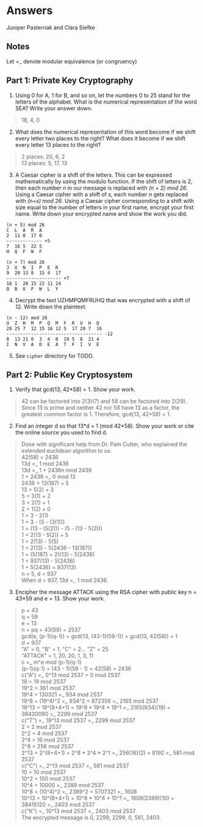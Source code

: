 # Answers

Juniper Pasternak and Clara Siefke

## Notes

Let =\_ denote modular equivalence (or congruency)

## Part 1: Private Key Cryptography

1. Using 0 for A, 1 for B, and so on, let the numbers 0 to 25 stand for the letters of the alphabet. What is the numerical representation of the word SEA? Write your answer down.

> 18, 4, 0

2. What does the numerical representation of this word become if we shift every letter two places to the right? What does it become if we shift every letter 13 places to the right?

> 2 places: 20, 6, 2  
> 13 places: 5, 17, 13  

3. A Caesar cipher is a shift of the letters. This can be expressed mathematically by using the modulo function. If the shift of letters is 2, then each number _n_ in our message is replaced with _(n + 2) mod 26_. Using a Caesar cipher with a shift of _s_, each number _n_ gets replaced with _(n+s) mod 26_. Using a Caesar cipher corresponding to a shift with size equal to the number of letters in your first name, encrypt your first name. Write down your encrypted name and show the work you did.

```text
(n + 5) mod 26
C  L  A  R  A
2  11 0  17 0
------------- +5
7  16 5  22 5
H  Q  F  W  F

(n + 7) mod 26
J  U  N  I  P  E  R
9  20 13 8  15 4  17
-------------------- +7
16 1  20 15 22 11 24
Q  B  U  P  W  L  Y
```

4. Decrypt the text UZHMPQMFRUHQ that was encrypted with a shift of 12. Write down the plaintext.

```text
(n - 12) mod 26
U  Z  H  M  P  Q  M  F  R  U  H  Q
20 25 7  12 15 16 12 5  17 20 7  16
----------------------------------- -12
8  13 21 0  3  4  0  19 5  8  21 4
I  N  V  A  D  E  A  T  F  I  V  E
```

5. See `cipher` directory for TODO.

## Part 2: Public Key Cryptosystem

1. Verify that gcd(13, 42\*58) = 1. Show your work.

> 42 can be factored into 2(3)(7) and 58 can be factored into 2(29). Since 13 is prime and neither 42 nor 58 have 13 as a factor, the greatest common factor is 1. Therefore, gcd(13, 42\*58) = 1.

2. Find an integer d so that 13\*d = 1 (mod 42\*58). Show your work or cite the online source you used to find d.

> Done with significant help from Dr. Pam Cutter, who explained the extended euclidean algorithm to us.  
> 42(58) = 2436  
> 13d =\_ 1 mod 2436  
> 13d =\_ 1 + 2436n mod 2436  
> 1 + 2436 =\_ 0 mod 13  
> 2436 = 13(187) + 5  
> 13 = 5(2) + 3  
> 5 = 3(1) + 2  
> 3 = 2(1) + 1  
> 2 = 1(2) + 0  
> 1 = 3 - 2(1)  
> 1 = 3 - (5 - (3(1)))  
> 1 = (13 - (5(2))) - (5 - (13 - 5(2)))  
> 1 = 2(13 - 5(2)) + 5  
> 1 = 2(13) - 5(5)  
> 1 = 2(13) - 5(2436 - 13(187))  
> 1 = (5(187) + 2)(13) - 5(2436)  
> 1 = 937(13) - 5(2436)  
> 1 + 5(2436) = 937(13)  
> n = 5, d = 937  
> When d = 937, 13d =\_ 1 mod 2436.  

3. Encipher the message ATTACK using the RSA cipher with public key n = 43*59 and e = 13. Show your work.

> p = 43  
> q = 59  
> e = 13  
> n = pq = 43(59) = 2537  
> gcd(e, (p-1)(q-1)) = gcd(13, (43-1)(59-1)) = gcd(13, 42(58)) = 1  
> d = 937  
> "A" = 0, "B" = 1, "C" = 2... "Z" = 25  
> "ATTACK" = 1, 20, 20, 1, 3, 11  
> c =\_ m^e mod (p-1)(q-1)  
> (p-1)(q-1) = (43 - 1)(59 - 1) = 42(58) = 2436  
> c("A") =\_ 0^13 mod 2537 = 0 mod 2537  
> 19 = 19 mod 2537  
> 19^2 = 361 mod 2537  
> 19^4 = 130321 =\_ 934 mod 2537  
> 19^8 = (19^4)^2 =\_ 934^2 = 872356 =\_ 2165 mod 2537  
> 19^13 = 19^(8+4+1) = 19^8 \* 19^4 \* 19^1 =\_ 2165(934)(19) = 38420090 =\_ 2299 mod 2537  
> c("T") =\_ 19^13 mod 2537 =\_ 2299 mod 2537  
> 2 = 2 mod 2537  
> 2^2 = 4 mod 2537  
> 2^4 = 16 mod 2537  
> 2^8 = 256 mod 2537  
> 2^13 = 2^(8+4+1) = 2^8 \* 2^4 \* 2^1 =\_ 256(16)(2) = 8192 =\_ 581 mod 2537  
> c("C") =\_ 2^13 mod 2537 =\_ 581 mod 2537  
> 10 = 10 mod 2537  
> 10^2 = 100 mod 2537  
> 10^4 = 10000 =\_ 2389 mod 2537  
> 10^8 = (10^4)^2 =\_ 2389^2 = 5707321 =\_ 1608  
> 10^13 = 10^(8+4+1) = 10^8 \* 10^4 \* 10^1 =\_ 1608(2389)(10) = 38415120 =\_ 2403 mod 2537  
> c("K") =\_ 10^13 mod 2537 =\_ 2403 mod 2537  
> The encrypted message is 0, 2299, 2299, 0, 581, 2403.  
